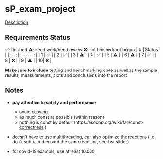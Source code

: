 # sP_exam_project
[Description](./pdfs/description.pdf)

## Requirements Status
✅: finished ⚠️: need work/need review ❌: not finished/not begun
| # | Status |
| :--:  | :------: |
| 1 | ✅ |
| 2 | ✅ |
| 3 | ⚠️ |
| 4 | ✅ |
| 5 | ⚠️ |
| 6 | ⚠️ |
| 7 | ✅ |
| 8 | ❌ |
| 9 | ⚠️ |
| 10| ❌ |

**Make sure to include** testing and benchmarking code as well as the sample results, measurements, plots and
conclusions into the report.

## Notes
- **pay attention to safety and performance**
    - avoid copying
    - as much const as possible (within reason)
    - nothing is const by default (https://isocpp.org/wiki/faq/const-correctness )

- doesn't have to use multithreading, can also optimize the reactions (i.e. don't subtract then add the same reactant, see last slides)
- for covid-19 example, use at least 10.000

